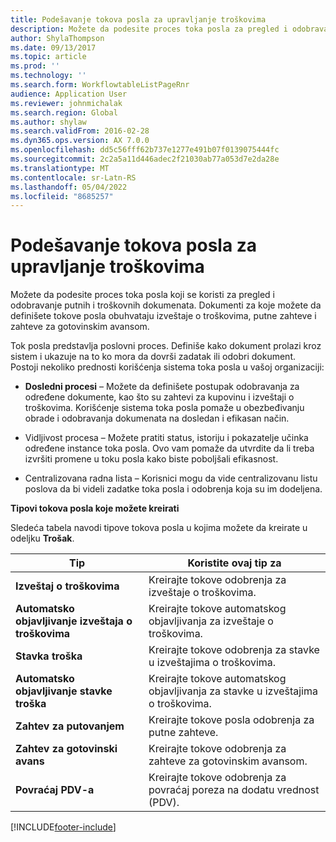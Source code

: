 ```yaml
---
title: Podešavanje tokova posla za upravljanje troškovima
description: Možete da podesite proces toka posla za pregled i odobravanje putnih i troškovnih dokumenata.
author: ShylaThompson
ms.date: 09/13/2017
ms.topic: article
ms.prod: ''
ms.technology: ''
ms.search.form: WorkflowtableListPageRnr
audience: Application User
ms.reviewer: johnmichalak
ms.search.region: Global
ms.author: shylaw
ms.search.validFrom: 2016-02-28
ms.dyn365.ops.version: AX 7.0.0
ms.openlocfilehash: dd5c56fff62b737e1277e491b07f0139075444fc
ms.sourcegitcommit: 2c2a5a11d446adec2f21030ab77a053d7e2da28e
ms.translationtype: MT
ms.contentlocale: sr-Latn-RS
ms.lasthandoff: 05/04/2022
ms.locfileid: "8685257"
---
```

# <a name="set-up-expense-management-workflows"></a>Podešavanje tokova posla za upravljanje troškovima

Možete da podesite proces toka posla koji se koristi za pregled i odobravanje putnih i troškovnih dokumenata. Dokumenti za koje možete da definišete tokove posla obuhvataju izveštaje o troškovima, putne zahteve i zahteve za gotovinskim avansom.

Tok posla predstavlja poslovni proces. Definiše kako dokument prolazi kroz sistem i ukazuje na to ko mora da dovrši zadatak ili odobri dokument. Postoji nekoliko prednosti korišćenja sistema toka posla u vašoj organizaciji:

-   **Dosledni procesi** – Možete da definišete postupak odobravanja za određene dokumente, kao što su zahtevi za kupovinu i izveštaji o troškovima. Korišćenje sistema toka posla pomaže u obezbeđivanju obrade i odobravanja dokumenata na dosledan i efikasan način.

-   Vidljivost procesa – Možete pratiti status, istoriju i pokazatelje učinka određene instance toka posla. Ovo vam pomaže da utvrdite da li treba izvršiti promene u toku posla kako biste poboljšali efikasnost.

-   Centralizovana radna lista – Korisnici mogu da vide centralizovanu listu poslova da bi videli zadatke toka posla i odobrenja koja su im dodeljena. 

**Tipovi tokova posla koje možete kreirati**

Sledeća tabela navodi tipove tokova posla u kojima možete da kreirate u odeljku **Trošak**.


|              <strong>Tip</strong>              |                   <strong>Koristite ovaj tip za</strong>                   |
|-------------------------------------------------|-----------------------------------------------------------------------|
|         <strong>Izveštaj o troškovima</strong>         |            Kreirajte tokove odobrenja za izveštaje o troškovima.             |
|  <strong>Automatsko objavljivanje izveštaja o troškovima</strong>   |        Kreirajte tokove automatskog objavljivanja za izveštaje o troškovima.        |
|       <strong>Stavka troška</strong>        |     Kreirajte tokove odobrenja za stavke u izveštajima o troškovima.      |
| <strong>Automatsko objavljivanje stavke troška</strong> | Kreirajte tokove automatskog objavljivanja za stavke u izveštajima o troškovima. |
|       <strong>Zahtev za putovanjem</strong>       |          Kreirajte tokove posla odobrenja za putne zahteve.           |
|      <strong>Zahtev za gotovinski avans</strong>      |         Kreirajte tokove odobrenja za zahteve za gotovinskim avansom.          |
|        <strong>Povraćaj PDV-a</strong>        | Kreirajte tokove odobrenja za povraćaj poreza na dodatu vrednost (PDV).  |



[!INCLUDE[footer-include](../includes/footer-banner.md)]